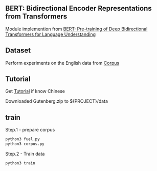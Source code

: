 ## BERT: Bidirectional Encoder Representations from Transformers
Module implemention from [BERT: Pre-training of Deep Bidirectional Transformers for Language Understanding](https://arxiv.org/abs/1810.04805)

## Dataset
Perform experiments on the English data from [Corpus](https://drive.google.com/uc?export=download&confirm=MbFE&id=0B2Mzhc7popBga2RkcWZNcjlRTGM)

## Tutorial
Get [Tutorial](https://ne7ermore.github.io/post/bert) if know Chinese

Downloaded Gutenberg.zip to ${PROJECT}/data

## train

Step.1 - prepare corpus

```python
python3 fuel.py
python3 corpus.py
```

Step.2 - Train data
```python
python3 train
```

